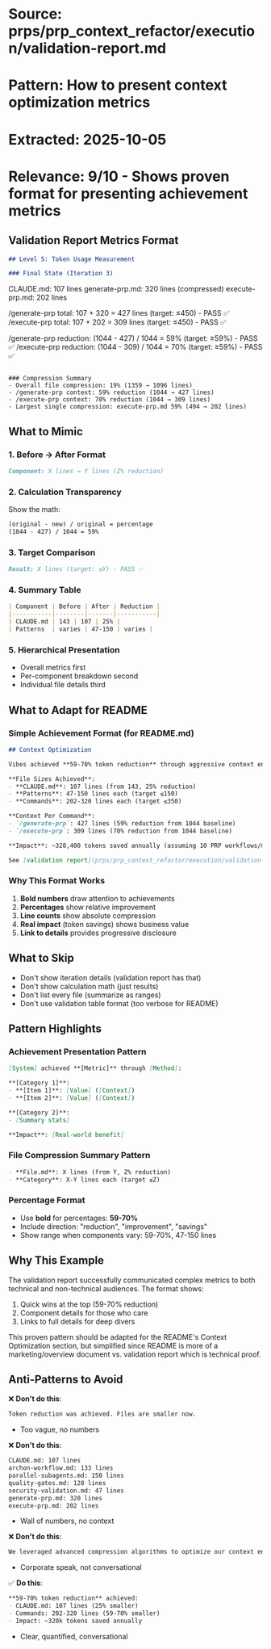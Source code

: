 # Source: prps/prp_context_refactor/execution/validation-report.md
# Pattern: How to present context optimization metrics
# Extracted: 2025-10-05
# Relevance: 9/10 - Shows proven format for presenting achievement metrics

## Validation Report Metrics Format

```markdown
## Level 5: Token Usage Measurement

### Final State (Iteration 3)
```
CLAUDE.md: 107 lines
generate-prp.md: 320 lines (compressed)
execute-prp.md: 202 lines

/generate-prp total: 107 + 320 = 427 lines (target: ≤450) - PASS ✅
/execute-prp total: 107 + 202 = 309 lines (target: ≤450) - PASS ✅

/generate-prp reduction: (1044 - 427) / 1044 = 59% (target: ≥59%) - PASS ✅
/execute-prp reduction: (1044 - 309) / 1044 = 70% (target: ≥59%) - PASS ✅
```

### Compression Summary
- Overall file compression: 19% (1359 → 1096 lines)
- /generate-prp context: 59% reduction (1044 → 427 lines)
- /execute-prp context: 70% reduction (1044 → 309 lines)
- Largest single compression: execute-prp.md 59% (494 → 202 lines)
```

## What to Mimic

### 1. **Before → After Format**
```markdown
Component: X lines → Y lines (Z% reduction)
```

### 2. **Calculation Transparency**
Show the math:
```markdown
(original - new) / original = percentage
(1044 - 427) / 1044 = 59%
```

### 3. **Target Comparison**
```markdown
Result: X lines (target: ≤Y) - PASS ✅
```

### 4. **Summary Table**
```markdown
| Component | Before | After | Reduction |
|-----------|--------|-------|-----------|
| CLAUDE.md | 143 | 107 | 25% |
| Patterns  | varies | 47-150 | varies |
```

### 5. **Hierarchical Presentation**
- Overall metrics first
- Per-component breakdown second
- Individual file details third

## What to Adapt for README

### Simple Achievement Format (for README.md)
```markdown
## Context Optimization

Vibes achieved **59-70% token reduction** through aggressive context engineering:

**File Sizes Achieved**:
- **CLAUDE.md**: 107 lines (from 143, 25% reduction)
- **Patterns**: 47-150 lines each (target ≤150)
- **Commands**: 202-320 lines each (target ≤350)

**Context Per Command**:
- `/generate-prp`: 427 lines (59% reduction from 1044 baseline)
- `/execute-prp`: 309 lines (70% reduction from 1044 baseline)

**Impact**: ~320,400 tokens saved annually (assuming 10 PRP workflows/month)

See [validation report](prps/prp_context_refactor/execution/validation-report.md) for detailed metrics.
```

### Why This Format Works
1. **Bold numbers** draw attention to achievements
2. **Percentages** show relative improvement
3. **Line counts** show absolute compression
4. **Real impact** (token savings) shows business value
5. **Link to details** provides progressive disclosure

## What to Skip

- Don't show iteration details (validation report has that)
- Don't show calculation math (just results)
- Don't list every file (summarize as ranges)
- Don't use validation table format (too verbose for README)

## Pattern Highlights

### Achievement Presentation Pattern
```markdown
[System] achieved **[Metric]** through [Method]:

**[Category 1]**:
- **[Item 1]**: [Value] ([Context])
- **[Item 2]**: [Value] ([Context])

**[Category 2]**:
- [Summary stats]

**Impact**: [Real-world benefit]
```

### File Compression Summary Pattern
```markdown
- **File.md**: X lines (from Y, Z% reduction)
- **Category**: X-Y lines each (target ≤Z)
```

### Percentage Format
- Use **bold** for percentages: **59-70%**
- Include direction: "reduction", "improvement", "savings"
- Show range when components vary: 59-70%, 47-150 lines

## Why This Example

The validation report successfully communicated complex metrics to both technical and non-technical audiences. The format shows:
1. Quick wins at the top (59-70% reduction)
2. Component details for those who care
3. Links to full details for deep divers

This proven pattern should be adapted for the README's Context Optimization section, but simplified since README is more of a marketing/overview document vs. validation report which is technical proof.

## Anti-Patterns to Avoid

❌ **Don't do this**:
```markdown
Token reduction was achieved. Files are smaller now.
```
- Too vague, no numbers

❌ **Don't do this**:
```markdown
CLAUDE.md: 107 lines
archon-workflow.md: 133 lines
parallel-subagents.md: 150 lines
quality-gates.md: 128 lines
security-validation.md: 47 lines
generate-prp.md: 320 lines
execute-prp.md: 202 lines
```
- Wall of numbers, no context

❌ **Don't do this**:
```markdown
We leveraged advanced compression algorithms to optimize our context engineering pipeline, resulting in a synergistic reduction of approximately 59-70% across multiple file artifacts.
```
- Corporate speak, not conversational

✅ **Do this**:
```markdown
**59-70% token reduction** achieved:
- CLAUDE.md: 107 lines (25% smaller)
- Commands: 202-320 lines (59-70% smaller)
- Impact: ~320k tokens saved annually
```
- Clear, quantified, conversational

